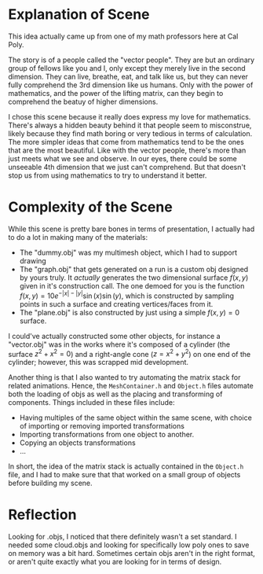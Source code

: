 # Explanation of Scene

This idea actually came up from one of my math professors here at Cal Poly.

The story is of a people called the "vector people". They are but an ordinary group of fellows like you and I, only except they merely live in the second dimension. They can live, breathe, eat, and talk like us, but they can never fully comprehend the 3rd dimension like us humans. Only with the power of mathematics, and the power of the lifting matrix, can they begin to comprehend the beatuy of higher dimensions. 

I chose this scene because it really does express my love for mathematics. There's always a hidden beauty behind it that people seem to misconstrue, likely because they find math boring or very tedious in terms of calculation. The more simpler ideas that come from mathematics tend to be the ones that are the most beautiful. Like with the vector people, there's more than just meets what we see and observe. In our eyes, there could be some unseeable 4th dimension that we just can't comprehend. But that doesn't stop us from using mathematics to try to understand it better. 

# Complexity of the Scene

While this scene is pretty bare bones in terms of presentation, I actually had to do a lot in making many of the materials:
- The "dummy.obj" was my multimesh object, which I had to support drawing
- The "graph.obj" that gets generated on a run is a custom obj designed by yours truly. It *actually* generates the two dimensional surface $f(x,y)$ given in it's construction call. The one demoed for you is the function $f(x,y) = 10e^{-|x| - |y|}\sin(x)\sin(y)$, which is constructed by sampling points in such a surface and creating vertices/faces from it. 
- The "plane.obj" is also constructed by just using a simple $f(x,y) = 0$ surface.

I could've actually constructed some other objects, for instance a "vector.obj" was in the works where it's composed of a cylinder (the surface $z^2 + x^2 = 0$) and a right-angle cone ($z = x^2 + y^2$) on one end of the cylinder; however, this was scrapped mid development. 

Another thing is that I also wanted to try automating the matrix stack for related animations. Hence, the `MeshContainer.h` and `Object.h` files automate both the loading of objs as well as the placing and transforming of components. Things included in these files include:
- Having multiples of the same object within the same scene, with choice of importing or removing imported transformations
- Importing transformations from one object to another.
- Copying an objects transformations
- ... 

In short, the idea of the matrix stack is actually contained in the `Object.h` file, and I had to make sure that that worked on a small group of objects before building my scene. 

# Reflection

Looking for .objs, I noticed that there definitely wasn't a set standard. I needed some cloud.objs and looking for specifically low poly ones to save on memory was a bit hard. Sometimes certain objs aren't in the right format, or aren't quite exactly what you are looking for in terms of design. 